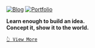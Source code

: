 [![Blog](https://img.shields.io/badge/%F0%9F%9A%80_Blog-snoop2head.github.io-blueviolet?style=for-the-badge&link=https://snoop2head.github.io/)](https://snoop2head.github.io/)
[![Portfolio](https://img.shields.io/badge/%F0%9F%93%84_Portfolio-UP-3E53F0?style=for-the-badge&link=https://github.com/snoop2head/portfolio/blob/master/README.md#snoop2heads-portfolio)](https://github.com/snoop2head/portfolio/blob/master/README.md#snoop2heads-portfolio)

**Learn enough to build an idea.**<br>**Concept it, show it to the world.**

[` 👆 View More `](https://github.com/snoop2head/portfolio/blob/master/README.md) <br>

<!--- Logo Source: https://simpleicons.org/ -->
<!--- Badge Syntax: https://shields.io/ -->
<!-- Reference: https://github.com/cjaewon and https://github.com/codeSTACKr/codeSTACKr -->

